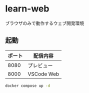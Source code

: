 # learn-web

ブラウザのみで動作するウェブ開発環境

## 起動

| ポート | 配信内容   |
| ------ | ---------- |
| 8080   | プレビュー |
| 8000   | VSCode Web |

```bash
docker compose up -d
```
